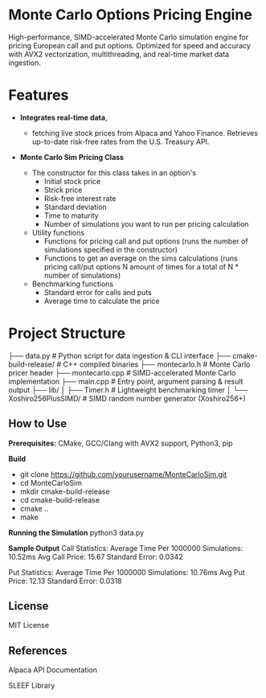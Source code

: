 # Monte Carlo Options Pricing Engine
High-performance, SIMD-accelerated Monte Carlo simulation engine for pricing European call and put options. Optimized for speed and accuracy with AVX2 vectorization, multithreading, and real-time market data ingestion.

# Features
- **Integrates real-time data**,
  - fetching live stock prices from Alpaca and Yahoo Finance. Retrieves up-to-date risk-free rates from the U.S. Treasury API.

- **Monte Carlo Sim Pricing Class**
  - The constructor for this class takes in an option's
    - Initial stock price
    - Strick price
    - Risk-free interest rate
    - Standard deviation
    - Time to maturity
    - Number of simulations you want to run per pricing calculation
  - Utility functions
    - Functions for pricing call and put options (runs the number of simulations specified in the constructor)
    - Functions to get an average on the sims calculations (runs pricing call/put options N amount of times for a total of N * number of simulations)
  - Benchmarking functions
    - Standard error for calls and puts
    - Average time to calculate the price

# Project Structure
├── data.py               # Python script for data ingestion & CLI interface
├── cmake-build-release/  # C++ compiled binaries
├── montecarlo.h          # Monte Carlo pricer header
├── montecarlo.cpp        # SIMD-accelerated Monte Carlo implementation
├── main.cpp              # Entry point, argument parsing & result output
├── lib/
│   ├── Timer.h           # Lightweight benchmarking timer
│   └── Xoshiro256PlusSIMD/  # SIMD random number generator (Xoshiro256+)

## How to Use

**Prerequisites:** CMake, GCC/Clang with AVX2 support, Python3, pip

**Build**
- git clone https://github.com/yourusername/MonteCarloSim.git
- cd MonteCarloSim
- mkdir cmake-build-release
- cd cmake-build-release
- cmake ..
- make

**Running the Simulation**
python3 data.py

**Sample Output**
Call Statistics:
Average Time Per 1000000 Simulations: 10.52ms
Avg Call Price: 15.67
Standard Error: 0.0342

Put Statistics:
Average Time Per 1000000 Simulations: 10.76ms
Avg Put Price: 12.13
Standard Error: 0.0318

## License
MIT License

## References
Alpaca API Documentation

SLEEF Library
